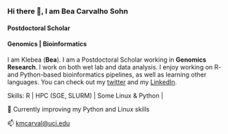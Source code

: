 ### Hi there 👋, I am Bea Carvalho Sohn 
#### Postdoctoral Scholar 
#### Genomics | Bioinformatics
  
  
  
I am Klebea (**Bea**). I am a Postdoctoral Scholar working in **Genomics Research**. I work on both wet lab and data analysis.
I enjoy working on R- and Python-based bioinformatics pipelines, as well as learning other languages.
You can check out my [twitter](https://twitter.com/klebea?lang=en) and my [LinkedIn](https://www.linkedin.com/in/carvalhoklebea/).

Skills: R | HPC (SGE, SLURM) | Some Linux & Python | 
  
      
 📘 Currently improving my Python and Linux skills
 
 📫 kmcarval@uci.edu

